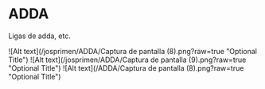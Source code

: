 # ADDA
Ligas de adda, etc.

![Alt text](/josprimen/ADDA/Captura de pantalla (8).png?raw=true "Optional Title")
![Alt text](/josprimen/ADDA/Captura de pantalla (9).png?raw=true "Optional Title")
![Alt text](/ADDA/Captura de pantalla (8).png?raw=true "Optional Title")
